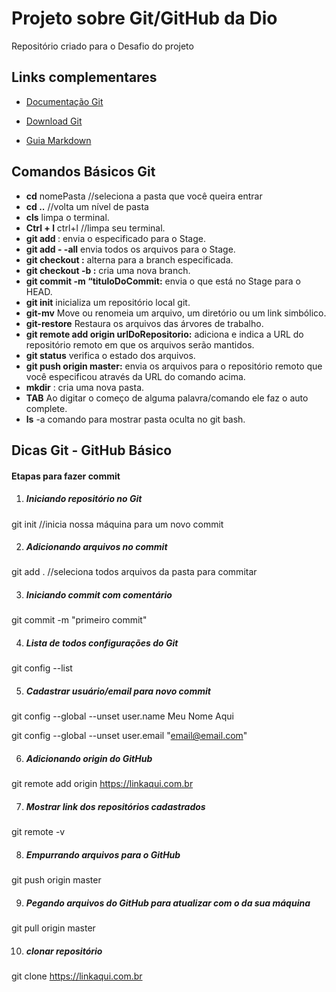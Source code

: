 # Projeto sobre Git/GitHub da Dio

Repositório criado para o Desafio do projeto

## Links complementares

- [Documentação Git](https://git-scm.com/docs/git#_git_commands)

- [Download Git](https://git-scm.com/download/win)

- [Guia Markdown](https://www.markdownguide.org/basic-syntax/)

## Comandos Básicos Git

- **cd** nomePasta //seleciona a pasta que você queira entrar
- **cd ..**        //volta um nível de pasta
- **cls** limpa o terminal.
- **Ctrl + l** ctrl+l //limpa seu terminal.
- **git add <nomeDoArquivo>**: envia o especificado para o Stage.
- **git add - -all** envia todos os arquivos para o Stage.
- **git checkout <nomeDaBranch>:** alterna para a branch especificada.
- **git checkout -b <nomeDaBranch>:** cria uma nova branch.
- **git commit -m “tituloDoCommit:** envia o que está no Stage para o HEAD.
- **git init** inicializa um repositório local git.
- **git-mv** Move ou renomeia um arquivo, um diretório ou um link simbólico.
- **git-restore** Restaura os arquivos das árvores de trabalho.
- **git remote add origin urlDoRepositorio:** adiciona e indica a URL do repositório remoto em que os arquivos serão mantidos.
- **git status** verifica o estado dos arquivos.
- **git push origin master:** envia os arquivos para o repositório remoto que você especificou através da URL do comando acima.
- **mkdir** <nomeDoArquivo>: cria uma nova pasta.
- **TAB** Ao digitar o começo de alguma palavra/comando ele faz o auto complete.
- **ls** -a comando para mostrar pasta oculta no git bash.

## Dicas Git - GitHub Básico

#### Etapas para fazer commit

1. ##### Iniciando repositório no Git

git init //inicia nossa máquina para um novo commit

2. ##### Adicionando arquivos no commit

git add .  //seleciona todos arquivos da pasta para commitar

3. ##### Iniciando commit com comentário

git commit -m "primeiro commit"

4. ##### Lista de todos configurações do Git

git config --list

5. ##### Cadastrar usuário/email para novo commit

git config --global --unset user.name Meu Nome Aqui

git config --global --unset user.email "email@email.com"

6. ##### Adicionando origin do GitHub

git remote add origin https://linkaqui.com.br 

7. ##### Mostrar link dos repositórios cadastrados

git remote -v

8. ##### Empurrando arquivos para o GitHub

git push origin master

9. ##### Pegando arquivos do GitHub para atualizar com o da sua máquina

git pull origin master

10. ##### clonar repositório

git clone https://linkaqui.com.br

